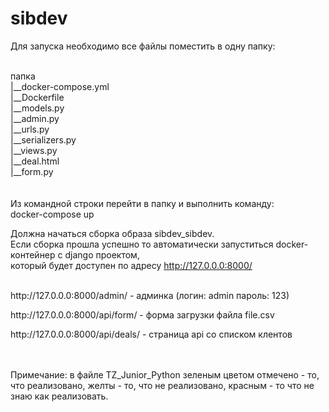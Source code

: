 # sibdev

<p>Для запуска необходимо все файлы поместить в одну папку:</p>
<br>
папка<br>
  |__docker-compose.yml<br>
  |__Dockerfile<br>
  |__models.py<br>
  |__admin.py<br>
  |__urls.py<br>
  |__serializers.py<br>
  |__views.py<br>
  |__deal.html<br>
  |__form.py<br>
  <br><br>
  Из командной строки перейти в папку и выполнить команду:<br>
    docker-compose up<br>
    
  Должна начаться сборка образа sibdev_sibdev.<br>
  Если сборка прошла успешно то автоматически запуститься docker-контейнер с django проектом,<br>
  который будет доступен по адресу http://127.0.0.0:8000/<br><br>
  
  <p>http://127.0.0.0:8000/admin/      - админка (логин: admin пароль: 123) </p>
  <p>http://127.0.0.0:8000/api/form/   - форма загрузки файла file.csv</p>
  <p>http://127.0.0.0:8000/api/deals/  - страница api со списком клентов</p>
  <br>
  <br>
  Примечание: в файле TZ_Junior_Python зеленым цветом отмечено - то, что реализовано, желты - то, что не реализовано, красным - то что не знаю как реализовать.
